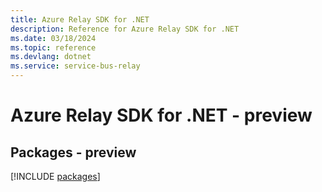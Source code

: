 ```yaml
---
title: Azure Relay SDK for .NET
description: Reference for Azure Relay SDK for .NET
ms.date: 03/18/2024
ms.topic: reference
ms.devlang: dotnet
ms.service: service-bus-relay
---
```

# Azure Relay SDK for .NET - preview
## Packages - preview
[!INCLUDE [packages](relay-index.md)]